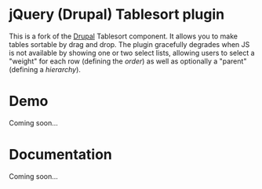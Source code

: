 jQuery (Drupal) Tablesort plugin
================================

This is a fork of the [Drupal](http://www.drupal.org/project/drupal) Tablesort component. It allows you to make tables sortable by drag and drop.
The plugin gracefully degrades when JS is not available by showing one or two select lists, allowing users to select a "weight" for each row (defining the *order*) as well as optionally a "parent" (defining a *hierarchy*).


Demo
====

Coming soon...


Documentation
=============

Coming soon...